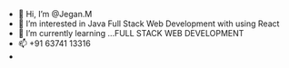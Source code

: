 - 👋 Hi, I’m @Jegan.M
- 👀 I’m interested in Java Full Stack Web Development with using React
- 🌱 I’m currently learning ...FULL STACK WEB DEVELOPMENT
- 📫 +91 63741 13316
- 
